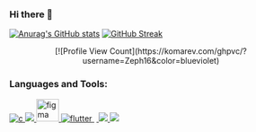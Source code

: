 ### Hi there 👋

<!--
**Zeph16/Zeph16** is a ✨ _special_ ✨ repository because its `README.md` (this file) appears on your GitHub profile.

Here are some ideas to get you started:
-->
[![Anurag's GitHub stats](https://github-readme-stats.vercel.app/api?username=Zeph16)](https://github.com/anuraghazra/github-readme-stats&theme=midnight-purple)
[![GitHub Streak](http://github-readme-streak-stats.herokuapp.com?user=Zeph16&theme=midnight-purple&hide_border=true&date_format=M%20j%5B%2C%20Y%5D)](https://git.io/streak-stats)
<p align="center">
[![Profile View Count](https://komarev.com/ghpvc/?username=Zeph16&color=blueviolet)
</p>
 
<h3 align="left">Languages and Tools:</h3>
 <p align="left"> <a href="https://www.cprogramming.com/" target="_blank"> 
 <img src="https://devicons.github.io/devicon/devicon.git/icons/c/c-original.svg" alt="c"
  </a>
 <a href="https://www.w3schools.com/cpp/" target="_blank"> 
 <img src="https://devicons.github.io/devicon/devicon.git/icons/cplusplus/cplusplus-origi
 </a>
 <a href="https://www.figma.com/" target="_blank">
  <img src="https://www.vectorlogo.zone/logos/figma/figma-icon.svg" alt="figma" width="40
 </a> <a href="https://flutter.dev" target="_blank"> 
 <img src="https://www.vectorlogo.zone/logos/flutterio/flutterio-icon.svg" alt="flutter" 
 </a> <a href="https://git-scm.com/" target="_blank"> 
 <img src="https://www.vectorlogo.zone/logos/git-scm/git-scm-icon.svg" alt="git" width="4
 </a> <a href="https://www.w3.org/html/" target="_blank"> 
 <img src="https://devicons.github.io/devicon/devicon.git/icons/html5/html5-original-word
 </a> <a href="https://www.linux.org/" target="_blank"> 
 <img src="https://devicons.github.io/devicon/devicon.git/icons/linux/linux-original.svg"
 </a>
 <a href="https://www.python.org" target="_blank"> <img src="https://devicons.github.io/d

